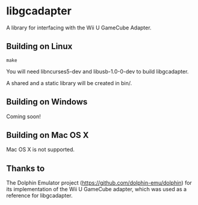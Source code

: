 # libgcadapter
A library for interfacing with the Wii U GameCube Adapter.

Building on Linux
-----------

`make`


You will need libncurses5-dev and libusb-1.0-0-dev to build libgcadapter.


A shared and a static library will be created in bin/. 


Building on Windows
-----------

Coming soon!


Building on Mac OS X
-----------

Mac OS X is not supported.


Thanks to
-----------

The Dolphin Emulator project (https://github.com/dolphin-emu/dolphin) for its implementation of the Wii U GameCube adapter, which was used as a reference for libgcadapter.
